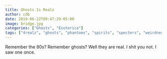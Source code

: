 ```yaml
---
title: Ghosts Is Realz
author: cdb
date: 2019-06-22T09:47:29-05:00
image: bridge.jpg
categories: ["Ghosts", "Esoterica"]
tags: ["4realz", "ghosts", "phantoms", "spirits", "specters", "weirdness"]
---
```

Remember the 80s? Remember ghosts? Well they are real. I shit you not. I saw one once. 